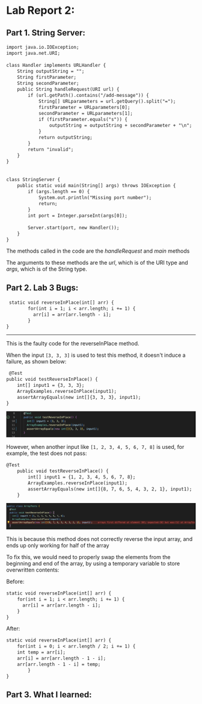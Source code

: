 # Lab Report 2: 

## Part 1. **String Server**: ##


    import java.io.IOException;
    import java.net.URI;

    class Handler implements URLHandler {
        String outputString = "";
        String firstParameter;
        String secondParameter;
        public String handleRequest(URI url) {
            if (url.getPath().contains("/add-message")) {
                String[] URLparameters = url.getQuery().split("=");
                firstParameter = URLparameters[0];
                secondParameter = URLparameters[1];
                if (firstParameter.equals("s")) {
                    outputString = outputString + secondParameter + "\n";
                }
                return outputString;
            }
            return "invalid";
        }
    }


    class StringServer {
        public static void main(String[] args) throws IOException {
            if (args.length == 0) {
                System.out.println("Missing port number");
                return;
            }
            int port = Integer.parseInt(args[0]);

            Server.start(port, new Handler());
        }
    }
    
The methods called in the code are the *handleRequest* and *main* methods

The arguments to these methods are the *url*, which is of the URI type and *args*, which is of the String type.

## Part 2. **Lab 3 Bugs**: ##

     static void reverseInPlace(int[] arr) {
            for(int i = 1; i < arr.length; i += 1) {
              arr[i] = arr[arr.length - i];
            }
    }
---
This is the faulty code for the reverseInPlace method.

When the input `[3, 3, 3]` is used to test this method, it doesn't induce a failure, as shown below:

  	 @Test 
	public void testReverseInPlace() {
		int[] input1 = {3, 3, 3};
		ArrayExamples.reverseInPlace(input1);
		assertArrayEquals(new int[]{3, 3, 3}, input1);
	}

![testOuput1](JUnit2.png)

However, when another input like `[1, 2, 3, 4, 5, 6, 7, 8]` is used, for example, the test does not pass:
    
  	@Test 
        public void testReverseInPlace() {
            int[] input1 = {1, 2, 3, 4, 5, 6, 7, 8};
            ArrayExamples.reverseInPlace(input1);
            assertArrayEquals(new int[]{8, 7, 6, 5, 4, 3, 2, 1}, input1);
        }



![testOutput2](JUnit.png)

This is because this method does not correctly reverse the input array, and ends up only working for half of the array

To fix this, we would need to properly swap the elements from the beginning and end of the array, by using a temporary variable to store overwritten contents:

Before:

	static void reverseInPlace(int[] arr) {
	    for(int i = 1; i < arr.length; i += 1) {
	      arr[i] = arr[arr.length - i];
	    }
	}
	
After:

	static void reverseInPlace(int[] arr) {
	    for(int i = 0; i < arr.length / 2; i += 1) {
		int temp = arr[i];
		arr[i] = arr[arr.length - 1 - i];
		arr[arr.length - 1 - i] = temp;
            }
	}

## Part 3. **What I learned**: ##

